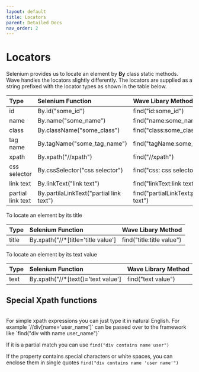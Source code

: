 ```yaml
---
layout: default
title: Locators
parent: Detailed Docs
nav_order: 2
---
```


# Locators

Selenium provides us to locate an element by **By** class static methods.
Wave handles the locators slightly differently. The locators are supplied 
as a string prefixed with the locator types as shown in the table below.

| Type | Selenium Function|  Wave Libary Method
|:-------------|:------------------| :------------------|
| id | By.id(\"some_id\") | find(\"id:some_id\") |
| name | By.name(\"some_name\") | find(\"name:some_name\") |
| class | By.className(\"some_class")| find(\"class:some_class\") |
| tag name | By.tagName(\"some_tag_name\")| find(\"tagName:some_tag_name\")|
| xpath | By.xpath(\"//xpath\")| find(\"//xpath\") |
| css selector | By.cssSelector(\"css selector")| find(\"css: css selector") |
| link text | By.linkText(\"link text")| find(\"linkText:link text") |
| partial link text | By.partilaLinkText(\"partial link text")| find(\"partialLinkText:partial link text") |

To locate an element by its title

| Type | Selenium Function|  Wave Libary Method
|:-------------|:------------------| :------------------|
| title | By.xpath("//*[title='title value']| find(\"title:title value\") |


To locate an element by its text value

| Type | Selenium Function|  Wave Library Method
|:-------------|:------------------| :------------------|
| text | By.xpath("//*[text()='text value']| find(\"text value\") |


## Special Xpath functions
<br>
For simple xpath expressions you can just type it in natural English.
For example `//div[name='user_name']` can be passed over to the framework like `find("div with name user_name")`

If it is a partial match you can use `find("div contains name user")`

If the property contains special characters or white spaces, you can enclose them in single quotes
`find("div contains name 'user name'")`


